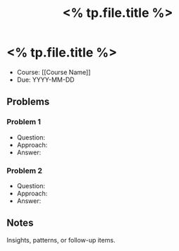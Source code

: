 ﻿---
title: "<% tp.file.title %>"
tags: [course]
cssclass: simple-note
---

# <% tp.file.title %>

- Course: [[Course Name]]
- Due: YYYY-MM-DD

## Problems
### Problem 1
- Question:
- Approach:
- Answer:

### Problem 2
- Question:
- Approach:
- Answer:

## Notes
Insights, patterns, or follow-up items.

